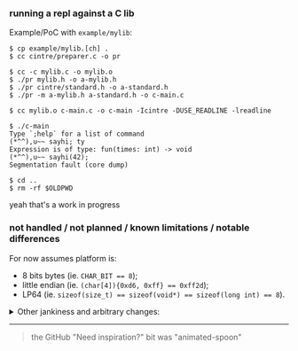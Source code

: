 ### running a repl against a C lib

Example/PoC with `example/mylib`:
```console
$ cp example/mylib.[ch] .
$ cc cintre/preparer.c -o pr

$ cc -c mylib.c -o mylib.o
$ ./pr mylib.h -o a-mylib.h
$ ./pr cintre/standard.h -o a-standard.h
$ ./pr -m a-mylib.h a-standard.h -o c-main.c

$ cc mylib.o c-main.c -o c-main -Icintre -DUSE_READLINE -lreadline

$ ./c-main
Type `;help` for a list of command
(*^^),u~~ sayhi; ty
Expression is of type: fun(times: int) -> void
(*^^),u~~ sayhi(42);
Segmentation fault (core dump)

$ cd ..
$ rm -rf $OLDPWD
```

yeah that's a work in progress

### not handled / not planned / known limitations / notable differences

For now assumes platform is:
- 8 bits bytes (ie. `CHAR_BIT == 8`);
- little endian (ie. `(char[4]){0xd6, 0xff} == 0xff2d`);
- LP64 (ie. `sizeof(size_t) == sizeof(void*) == sizeof(long int) == 8`).

<details>
  <summary>Other jankiness and arbitrary changes:</summary>
  <ul>
    <li>lexer doesn't handle insanely placed line continuation (eg. `#def\<nl>ine some` where `<nl>` is a literal new line)</li>
    <li>declarators without a type (old C assumes these to be of type `int`)</li>
    <li>unnamed function parameters (eg. `void main(int, char**)`)</li>
    <li>expressions in array size (only plain int literals for now..)</li>
    <li>pointer-to-pointer-to-function and more for now until less lazy about it</li>
    <li>[forward] declaration of a function with `ret name()` (ie. "any params" syntax) or will be interpreted as `(void)`</li>
    <li>va-args function</li>
    <li>for now at least, there is no way to distinguish between `fn(1, 2, 3)` and `fn((1, 2), 3)` (later has only 2 args)</li>
    <li>base of a subscript expression must be the pointer, and the offset must be integral</li>
    <li>function call has at most 15 arguments</li>
    <li>octal constants are written with the `0o` prefix, and so `042 == 42 == '*'`</li>
  </ul>
</details>

---

> the GitHub "Need inspiration?" bit was "animated-spoon"
